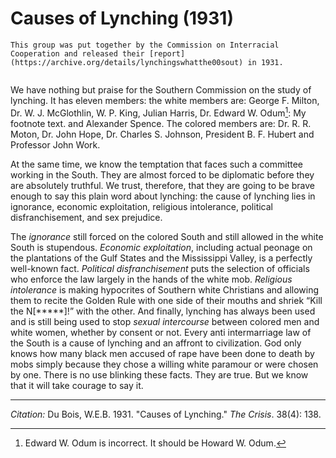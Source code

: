 # Causes of Lynching (1931)

```{margin}
This group was put together by the Commission on Interracial Cooperation and released their [report](https://archive.org/details/lynchingswhatthe00sout) in 1931.


```

We have nothing but praise for the Southern Commission on the study of lynching. It has eleven members: the white members are: George F. Milton, Dr. W. J. McGlothlin, W. P. King, Julian Harris, Dr. Edward W. Odum[^odum]: My footnote text. and Alexander Spence. The colored members are: Dr. R. R. Moton, Dr. John Hope, Dr. Charles S. Johnson, President B. F. Hubert and Professor John Work.

[^odum]: Edward W. Odum is incorrect. It should be Howard W. Odum.

At the same time, we know the temptation that faces such a committee working in the South. They are almost forced to be diplomatic before they are absolutely truthful. We trust, therefore, that they are going to be brave enough to say this plain word about lynching: the cause of lynching lies in ignorance, economic exploitation, religious intolerance, political disfranchisement, and sex prejudice.

The *ignorance* still forced on the colored South and still allowed in the white South is stupendous. *Economic exploitation*, including actual peonage on the plantations of the Gulf States and the Mississippi Valley, is a perfectly well-known fact. *Political disfranchisement* puts the selection of officials who enforce the law largely in the hands of the white mob. *Religious intolerance* is making hypocrites of Southern white Christians and allowing them to recite the Golden Rule with one side of their mouths and shriek “Kill the N[*****]!” with the other. And finally, lynching has always been used and is still being used to stop *sexual intercourse* between colored men and white women, whether by consent or not. Every anti intermarriage law of the South is a cause of lynching and an affront to civilization. God only knows how many black men accused of rape have been done to death by mobs simply because they chose a willing white paramour or were chosen by one. There is no use blinking these facts. They are true. But we know that it will take courage to say it.


______________
*Citation:* Du Bois, W.E.B. 1931. "Causes of Lynching." *The Crisis*. 38(4): 138.
